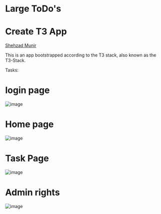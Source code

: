 # Large ToDo's


# Create T3 App

[Shehzad Munir](https://shehzad-munir.netlify.app/)

This is an app bootstrapped according to the T3 stack, also known as the T3-Stack.



Tasks:

# login page
![image](https://user-images.githubusercontent.com/122510855/214042169-90403b93-7b16-4aca-afd0-dba7605f256b.png)

# Home page
![image](https://user-images.githubusercontent.com/122510855/214042262-a53db300-f896-4e19-b6c3-ffe9c6c58e6d.png)

# Task Page

![image](https://user-images.githubusercontent.com/122510855/214042500-f7d6d6b1-ca30-44fb-b145-dcbec79afeb4.png)

# Admin rights

![image](https://user-images.githubusercontent.com/122510855/214042756-b078dd25-c0d2-49aa-8dc1-a83866397c57.png)

